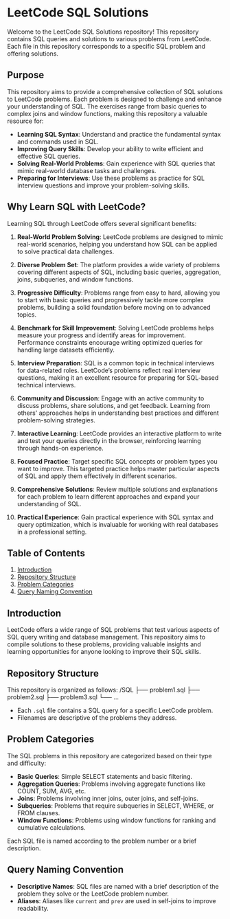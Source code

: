 # LeetCode SQL Solutions

Welcome to the LeetCode SQL Solutions repository! This repository contains SQL queries and solutions to various problems from LeetCode. Each file in this repository corresponds to a specific SQL problem and offering solutions.

## Purpose

This repository aims to provide a comprehensive collection of SQL solutions to LeetCode problems. Each problem is designed to challenge and enhance your understanding of SQL. The exercises range from basic queries to complex joins and window functions, making this repository a valuable resource for:

- **Learning SQL Syntax**: Understand and practice the fundamental syntax and commands used in SQL.
- **Improving Query Skills**: Develop your ability to write efficient and effective SQL queries.
- **Solving Real-World Problems**: Gain experience with SQL queries that mimic real-world database tasks and challenges.
- **Preparing for Interviews**: Use these problems as practice for SQL interview questions and improve your problem-solving skills.

## Why Learn SQL with LeetCode?

Learning SQL through LeetCode offers several significant benefits:

1. **Real-World Problem Solving**: LeetCode problems are designed to mimic real-world scenarios, helping you understand how SQL can be applied to solve practical data challenges.

2. **Diverse Problem Set**: The platform provides a wide variety of problems covering different aspects of SQL, including basic queries, aggregation, joins, subqueries, and window functions.

3. **Progressive Difficulty**: Problems range from easy to hard, allowing you to start with basic queries and progressively tackle more complex problems, building a solid foundation before moving on to advanced topics.

4. **Benchmark for Skill Improvement**: Solving LeetCode problems helps measure your progress and identify areas for improvement. Performance constraints encourage writing optimized queries for handling large datasets efficiently.

5. **Interview Preparation**: SQL is a common topic in technical interviews for data-related roles. LeetCode’s problems reflect real interview questions, making it an excellent resource for preparing for SQL-based technical interviews.

6. **Community and Discussion**: Engage with an active community to discuss problems, share solutions, and get feedback. Learning from others' approaches helps in understanding best practices and different problem-solving strategies.

7. **Interactive Learning**: LeetCode provides an interactive platform to write and test your queries directly in the browser, reinforcing learning through hands-on experience.

8. **Focused Practice**: Target specific SQL concepts or problem types you want to improve. This targeted practice helps master particular aspects of SQL and apply them effectively in different scenarios.

9. **Comprehensive Solutions**: Review multiple solutions and explanations for each problem to learn different approaches and expand your understanding of SQL.

10. **Practical Experience**: Gain practical experience with SQL syntax and query optimization, which is invaluable for working with real databases in a professional setting.


## Table of Contents

1. [Introduction](#introduction)
2. [Repository Structure](#repository-structure)
3. [Problem Categories](#problem-categories)
4. [Query Naming Convention](#query-naming-convention)

## Introduction

LeetCode offers a wide range of SQL problems that test various aspects of SQL query writing and database management. This repository aims to compile solutions to these problems, providing valuable insights and learning opportunities for anyone looking to improve their SQL skills.


## Repository Structure

This repository is organized as follows:
/SQL
├── problem1.sql
├── problem2.sql
├── problem3.sql
└── ...

- Each `.sql` file contains a SQL query for a specific LeetCode problem.
- Filenames are descriptive of the problems they address.

## Problem Categories

The SQL problems in this repository are categorized based on their type and difficulty:

- **Basic Queries**: Simple SELECT statements and basic filtering.
- **Aggregation Queries**: Problems involving aggregate functions like COUNT, SUM, AVG, etc.
- **Joins**: Problems involving inner joins, outer joins, and self-joins.
- **Subqueries**: Problems that require subqueries in SELECT, WHERE, or FROM clauses.
- **Window Functions**: Problems using window functions for ranking and cumulative calculations.

Each SQL file is named according to the problem number or a brief description.

## Query Naming Convention

- **Descriptive Names**: SQL files are named with a brief description of the problem they solve or the LeetCode problem number.
- **Aliases**: Aliases like `current` and `prev` are used in self-joins to improve readability.
